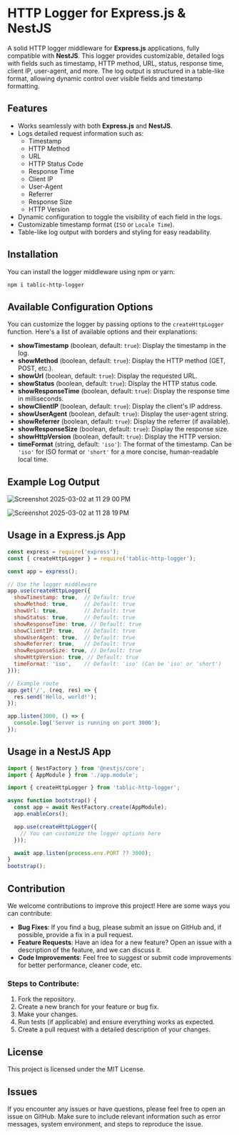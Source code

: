 # HTTP Logger for Express.js & NestJS

A solid HTTP logger middleware for **Express.js** applications, fully compatible with **NestJS**. This logger provides customizable, detailed logs with fields such as timestamp, HTTP method, URL, status, response time, client IP, user-agent, and more. The log output is structured in a table-like format, allowing dynamic control over visible fields and timestamp formatting.

## Features
- Works seamlessly with both **Express.js** and **NestJS**.
- Logs detailed request information such as:
  - Timestamp
  - HTTP Method
  - URL
  - HTTP Status Code
  - Response Time
  - Client IP
  - User-Agent
  - Referrer
  - Response Size
  - HTTP Version
- Dynamic configuration to toggle the visibility of each field in the logs.
- Customizable timestamp format (`ISO` or `Locale Time`).
- Table-like log output with borders and styling for easy readability.

## Installation

You can install the logger middleware using npm or yarn:

```bash
npm i tablic-http-logger
```

## Available Configuration Options

You can customize the logger by passing options to the `createHttpLogger` function. Here's a list of available options and their explanations:

- **showTimestamp** (boolean, default: `true`): Display the timestamp in the log.
- **showMethod** (boolean, default: `true`): Display the HTTP method (GET, POST, etc.).
- **showUrl** (boolean, default: `true`): Display the requested URL.
- **showStatus** (boolean, default: `true`): Display the HTTP status code.
- **showResponseTime** (boolean, default: `true`): Display the response time in milliseconds.
- **showClientIP** (boolean, default: `true`): Display the client's IP address.
- **showUserAgent** (boolean, default: `true`): Display the user-agent string.
- **showReferrer** (boolean, default: `true`): Display the referrer (if available).
- **showResponseSize** (boolean, default: `true`): Display the response size.
- **showHttpVersion** (boolean, default: `true`): Display the HTTP version.
- **timeFormat** (string, default: `'iso'`): The format of the timestamp. Can be `'iso'` for ISO format or `'short'` for a more concise, human-readable local time.

## Example Log Output

![Screenshot 2025-03-02 at 11 29 00 PM](https://github.com/user-attachments/assets/c3bfcbe4-0a08-4cf9-92eb-c0d2be1487ad)

![Screenshot 2025-03-02 at 11 28 19 PM](https://github.com/user-attachments/assets/e17d4c33-6435-43fa-8cd2-77cc30a5b5bb)

## Usage in a Express.js App

```javascript
const express = require('express');
const { createHttpLogger } = require('tablic-http-logger');

const app = express();

// Use the logger middleware
app.use(createHttpLogger({
  showTimestamp: true,  // Default: true
  showMethod: true,     // Default: true
  showUrl: true,        // Default: true
  showStatus: true,     // Default: true
  showResponseTime: true, // Default: true
  showClientIP: true,   // Default: true
  showUserAgent: true,  // Default: true
  showReferrer: true,   // Default: true
  showResponseSize: true, // Default: true
  showHttpVersion: true, // Default: true
  timeFormat: 'iso',    // Default: 'iso' (Can be 'iso' or 'short')
}));

// Example route
app.get('/', (req, res) => {
  res.send('Hello, world!');
});

app.listen(3000, () => {
  console.log('Server is running on port 3000');
});
```

## Usage in a NestJS App

```typescript
import { NestFactory } from '@nestjs/core';
import { AppModule } from './app.module';

import { createHttpLogger } from 'tablic-http-logger';

async function bootstrap() {
  const app = await NestFactory.create(AppModule);
  app.enableCors();

  app.use(createHttpLogger({
    // You can customize the logger options here
  }));

  await app.listen(process.env.PORT ?? 3000);
}
bootstrap();
```

## Contribution

We welcome contributions to improve this project! Here are some ways you can contribute:

- **Bug Fixes**: If you find a bug, please submit an issue on GitHub and, if possible, provide a fix in a pull request.
- **Feature Requests**: Have an idea for a new feature? Open an issue with a description of the feature, and we can discuss it.
- **Code Improvements**: Feel free to suggest or submit code improvements for better performance, cleaner code, etc.

### Steps to Contribute:
1. Fork the repository.
2. Create a new branch for your feature or bug fix.
3. Make your changes.
4. Run tests (if applicable) and ensure everything works as expected.
5. Create a pull request with a detailed description of your changes.

## License

This project is licensed under the MIT License.

## Issues

If you encounter any issues or have questions, please feel free to open an issue on GitHub. Make sure to include relevant information such as error messages, system environment, and steps to reproduce the issue.
